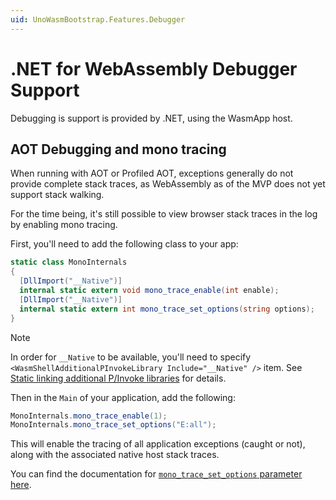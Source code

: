 ```yaml
---
uid: UnoWasmBootstrap.Features.Debugger
---
```


# .NET for WebAssembly Debugger Support

Debugging is support is provided by .NET, using the WasmApp host. 

## AOT Debugging and mono tracing

When running with AOT or Profiled AOT, exceptions generally do not provide complete stack traces, as WebAssembly as of the MVP does not yet support stack walking.

For the time being, it's still possible to view browser stack traces in the log by enabling mono tracing.

First, you'll need to add the following class to your app:

```csharp
static class MonoInternals
{
  [DllImport("__Native")]
  internal static extern void mono_trace_enable(int enable);
  [DllImport("__Native")]
  internal static extern int mono_trace_set_options(string options);
}
```

> [!NOTE]
> In order for `__Native` to be available, you'll need to specify `<WasmShellAdditionalPInvokeLibrary Include="__Native" />` item. See [Static linking additional P/Invoke libraries](features-module-linking.md#static-linking-additional-pinvoke-libraries) for details.

Then in the `Main` of your application, add the following:

```csharp
MonoInternals.mono_trace_enable(1);
MonoInternals.mono_trace_set_options("E:all");
```

This will enable the tracing of all application exceptions (caught or not), along with the associated native host stack traces.

You can find the documentation for [`mono_trace_set_options` parameter here](https://www.mono-project.com/docs/debug+profile/debug/#tracing-program-execution).
